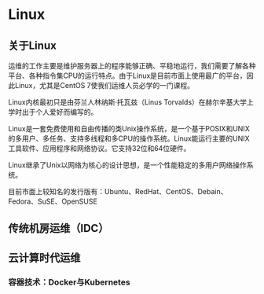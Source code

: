 # Linux

## 关于Linux
运维的工作主要是维护服务器上的程序能够正确、平稳地运行，我们需要了解各种平台、各种指令集CPU的运行特点。由于Linux是目前市面上使用最广的平台，因此Linux，尤其是CentOS 7使我们运维人员必学的一门课程。

Linux内核最初只是由芬兰人林纳斯·托瓦兹（Linus Torvalds）在赫尔辛基大学上学时出于个人爱好而编写的。

Linux是一套免费使用和自由传播的类Unix操作系统，是一个基于POSIX和UNIX的多用户、多任务、支持多线程和多CPU的操作系统。Linux能运行主要的UNIX工具软件、应用程序和网络协议。它支持32位和64位硬件。

Linux继承了Unix以网络为核心的设计思想，是一个性能稳定的多用户网络操作系统。

目前市面上较知名的发行版有：Ubuntu、RedHat、CentOS、Debain、Fedora、SuSE、OpenSUSE


## 传统机房运维（IDC）

## 云计算时代运维

### 容器技术：Docker与Kubernetes